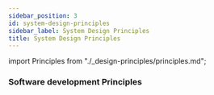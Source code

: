 ```yaml
---
sidebar_position: 3
id: system-design-principles
sidebar_label: System Design Principles
title: System Design Principles
---
```


import Principles from "./_design-principles/principles.md";

### Software development Principles
<Principles />
